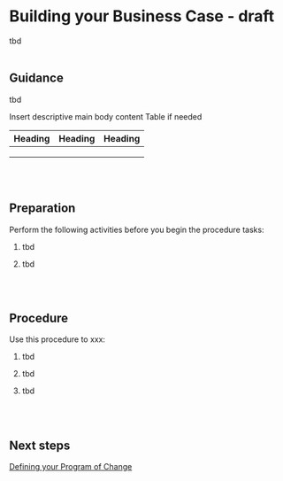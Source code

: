 # Building your Business Case - draft

tbd
<br />
<br />

## Guidance

tbd

Insert descriptive main body content
Table if needed
  
|  Heading |  Heading  | Heading |
| ---- | --- | --- |
|   |   |   |
|   |   |   |
|   |   |   |
<br />
<br />

## Preparation

Perform the following activities before you begin the procedure tasks: 

  1. tbd
	
  2. tbd
<br />
<br />

## Procedure

Use this procedure to xxx:

   1. tbd
   
   2. tbd
   
   3. tbd
<br />
<br />

## Next steps

[Defining your Program of Change](https://github.com/alvarovitta/Planning-Workload-Migration/blob/master/4.0-Defining-your-Program-of-Change.md)
